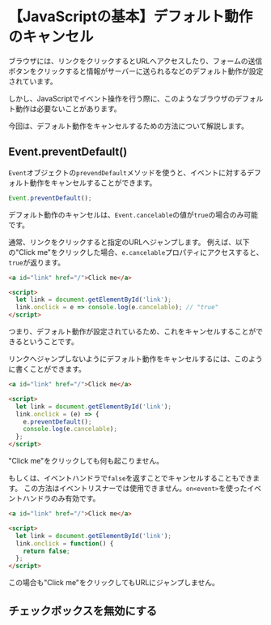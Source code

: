 # 【JavaScriptの基本】デフォルト動作のキャンセル

ブラウザには、リンクをクリックするとURLへアクセスしたり、フォームの送信ボタンをクリックすると情報がサーバーに送られるなどのデフォルト動作が設定されています。

しかし、JavaScriptでイベント操作を行う際に、このようなブラウザのデフォルト動作は必要ないことがあります。

今回は、デフォルト動作をキャンセルするための方法について解説します。

## Event.preventDefault()
```Event```オブジェクトの```prevendDefault```メソッドを使うと、イベントに対するデフォルト動作をキャンセルすることができます。
```javascript
Event.preventDefault();
 ```

デフォルト動作のキャンセルは、```Event.cancelable```の値が```true```の場合のみ可能です。

通常、リンクをクリックすると指定のURLへジャンプします。
例えば、以下の"Click me"をクリックした場合、```e.cancelable```プロパティにアクセスすると、```true```が返ります。
```html
<a id="link" href="/">Click me</a>

<script>
  let link = document.getElementById('link');
  link.onclick = e => console.log(e.cancelable); // "true"
</script>
```
つまり、デフォルト動作が設定されているため、これをキャンセルすることができるということです。

リンクへジャンプしないようにデフォルト動作をキャンセルするには、このように書くことができます。
```html
<a id="link" href="/">Click me</a>

<script>
  let link = document.getElementById('link');
  link.onclick = (e) => {
    e.preventDefault();
    console.log(e.cancelable);
  };
</script>
```
"Click me"をクリックしても何も起こりません。

もしくは、イベントハンドラで```false```を返すことでキャンセルすることもできます。
この方法はイベントリスナーでは使用できません。```on<event>```を使ったイベントハンドラのみ有効です。
```html
<a id="link" href="/">Click me</a>

<script>
  let link = document.getElementById('link');
  link.onclick = function() {
    return false;
  };
</script>
```
この場合も"Click me"をクリックしてもURLにジャンプしません。

## チェックボックスを無効にする

